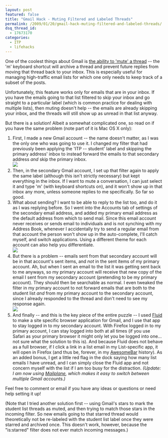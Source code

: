 ```yaml
---
layout: post
featured: false
title: "Gmail Hack - Muting Filtered and Labeled Threads"
permalink: /2009/01/20/gmail-hack-muting-filtered-and-labeled-threads/
dsq_thread_id:
  - 17673170
categories:
  - ITP
  - lifehacks
---
```

One of the coolest things about Gmail is [the ability to 'mute' a thread][1] -- the 'm' keyboard shortcut will archive a thread and prevent future replies from moving that thread back to your inbox. This is especially useful for managing high-traffic email lists for which one only needs to keep track of a subset of the posts. 

Unfortunately, this feature works only for emails that are in your inbox. If you have the emails going to that list filtered to skip your inbox and go straight to a particular label (which is common practice for dealing with multiple lists), then muting doesn't help -- the emails are already skipping your inbox, and the threads will still show up as unread in that list anyway.

But there is a solution! Albeit a somewhat complicated one, so read on if you have the same problem (note part of it is Mac OS X only):

 1. First, I made a new Gmail account -- the name doesn't matter, as I was the only one who was going to use it. I changed my filter that had previously been applying the 'ITP -- student' label and skipping the primary address' inbox to instead forward the emails to that secondary address *and* skip the primary inbox.  
![](/projects/other/gmailfiltertip1.png)
 2. Then, in the secondary Gmail account, I set up that filter again to apply the same label (although this isn't strictly necessary) but kept everything in the inbox. If I want to mute a conversation, I can just select it and type 'm' (with keyboard shortcuts on), and it won't show up in that inbox any more, unless someone replies to me specifically. So far so good.
 3. What about sending? I want to be able to reply to the list too, and do it as I was replying before. So I went into the Accounts tab of settings of the secondary email address, and added my primary email address as the default address from which to send mail. Since this email account never receives or sends email to individuals and is not synching with my Address Book, whenever I accidentally try to send a regular email from that account the person won't show up in the auto-complete, I'll catch myself, and switch applications. Using a different theme for each account can also help you differentiate.  
![](/projects/other/gmailfiltertip2.png)
 4. But there is a problem -- emails sent from that secondary account will be in that account's sent items, and *not* in the sent items of my primary account. Ah, but when I sent an email to the list it was getting sent back to me anyways, so my primary account will receive that new copy of the email I sent from my secondary account (pretending to be my primary account). They should then be searchable as normal. I even tweaked the filter in my primary account to not forward emails that are both to the student list *and* from my primary account to the secondary account, since I already responded to the thread and don't need to see my response again.  
![](/projects/other/gmailfiltertip3.png)
 5. And finally -- and this is the key piece of the entire puzzle -- I used [Fluid][2] to make a site specific browser application for Gmail, and I use that app to stay logged in to my secondary account. With Firefox logged in to my primary account, I can stay logged into both at all times (if you use Safari as your primary browser it might only let you be logged into one... not sure what the solution to this is). And because Fluid does not behave as a full browser, if I click a link in a list email in my List-specific app, it will open in Firefox (and thus be, forever, in my [AwesomeBar][3] history). As an added bonus, I get a little red flag in the dock saying how many list emails I have unread, and I can simply close the Fluid app and not concern myself with the list if I am too busy for the distraction. *(Update: I am now using [Mailplane][4], which makes it easy to switch between multiple Gmail accounts.)*

Feel free to comment or email if you have any ideas or questions or need help setting it up!

(Note that I tried another solution first -- using Gmail's stars to mark the student list threads as muted, and then trying to match those stars in the incoming filter. So new emails going to that starred thread would theoretically not be re-labeled with the student list label once they were starred and archived once. This doesn't work, however, because the "is:starred" filter does not ever match incoming messages.)

 [1]: http://mail.google.com/support/bin/answer.py?answer=47787
 [2]: http://fluidapp.com/
 [3]: http://blog.mozilla.com/blog/2008/04/21/a-little-something-awesome-about-firefox-3/
 [4]: http://mailplaneapp.com/